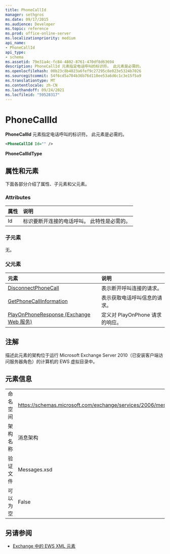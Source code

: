 ```yaml
---
title: PhoneCallId
manager: sethgros
ms.date: 09/17/2015
ms.audience: Developer
ms.topic: reference
ms.prod: office-online-server
ms.localizationpriority: medium
api_name:
- PhoneCallId
api_type:
- schema
ms.assetid: 79e31a4c-fc84-4802-8761-470df8d63694
description: PhoneCallId 元素指定电话呼叫的标识符。 此元素是必需的。
ms.openlocfilehash: 00b23c8b4023a6fef9c27295c8e023e5324b7026
ms.sourcegitcommit: 54f6cd5a704b36b76d110ee53a6d6c1c3e15f5a9
ms.translationtype: MT
ms.contentlocale: zh-CN
ms.lasthandoff: 09/24/2021
ms.locfileid: "59528317"
---
```

# <a name="phonecallid"></a>PhoneCallId

**PhoneCallId** 元素指定电话呼叫的标识符。 此元素是必需的。 
  
```xml
<PhoneCallId Id="" />
```

 **PhoneCallIdType**
## <a name="attributes-and-elements"></a>属性和元素

下面各部分介绍了属性、子元素和父元素。
  
### <a name="attributes"></a>Attributes

|**属性**|**说明**|
|:-----|:-----|
|Id  <br/> |标识要断开连接的电话呼叫。 此特性是必需的。  <br/> |
   
### <a name="child-elements"></a>子元素

无。
  
### <a name="parent-elements"></a>父元素

|**元素**|**说明**|
|:-----|:-----|
|[DisconnectPhoneCall](disconnectphonecall.md) <br/> |表示断开呼叫连接的请求。  <br/> |
|[GetPhoneCallInformation](getphonecallinformation.md) <br/> |表示获取电话呼叫信息的请求。  <br/> |
|[PlayOnPhoneResponse (Exchange Web 服务) ](playonphoneresponse-exchange-web-services.md) <br/> |定义对 PlayOnPhone 请求的响应。  <br/> |
   
## <a name="remarks"></a>注解

描述此元素的架构位于运行 Microsoft Exchange Server 2010（已安装客户端访问服务器角色）的计算机的 EWS 虚拟目录中。
  
## <a name="element-information"></a>元素信息

|||
|:-----|:-----|
|命名空间  <br/> |https://schemas.microsoft.com/exchange/services/2006/messages  <br/> |
|架构名称  <br/> |消息架构  <br/> |
|验证文件  <br/> |Messages.xsd  <br/> |
|可以为空  <br/> |False  <br/> |
   
## <a name="see-also"></a>另请参阅



- [Exchange 中的 EWS XML 元素](ews-xml-elements-in-exchange.md)

